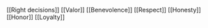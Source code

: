  
 [[Right decisions]]
 [[Valor]]
 [[Benevolence]]
 [[Respect]]
 [[Honesty]]
 [[Honor]]
 [[Loyalty]]

